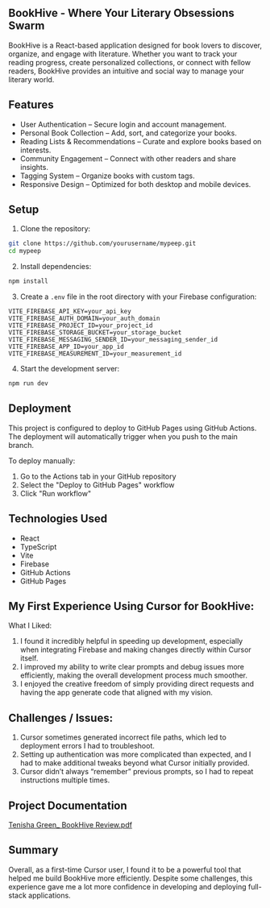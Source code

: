## BookHive - Where Your Literary Obsessions Swarm

BookHive is a React-based application designed for book lovers to discover, organize, and engage with literature. Whether you want to track your reading progress, create personalized collections, or connect with fellow readers, BookHive provides an intuitive and social way to manage your literary world.

## Features

- User Authentication – Secure login and account management.
- Personal Book Collection – Add, sort, and categorize your books.
- Reading Lists & Recommendations – Curate and explore books based on interests.
- Community Engagement – Connect with other readers and share insights.
- Tagging System – Organize books with custom tags.
- Responsive Design – Optimized for both desktop and mobile devices.
## Setup

1. Clone the repository:
```bash
git clone https://github.com/yourusername/mypeep.git
cd mypeep
```

2. Install dependencies:
```bash
npm install
```

3. Create a `.env` file in the root directory with your Firebase configuration:
```env
VITE_FIREBASE_API_KEY=your_api_key
VITE_FIREBASE_AUTH_DOMAIN=your_auth_domain
VITE_FIREBASE_PROJECT_ID=your_project_id
VITE_FIREBASE_STORAGE_BUCKET=your_storage_bucket
VITE_FIREBASE_MESSAGING_SENDER_ID=your_messaging_sender_id
VITE_FIREBASE_APP_ID=your_app_id
VITE_FIREBASE_MEASUREMENT_ID=your_measurement_id
```

4. Start the development server:
```bash
npm run dev
```

## Deployment

This project is configured to deploy to GitHub Pages using GitHub Actions. The deployment will automatically trigger when you push to the main branch.

To deploy manually:
1. Go to the Actions tab in your GitHub repository
2. Select the "Deploy to GitHub Pages" workflow
3. Click "Run workflow"

## Technologies Used

- React
- TypeScript
- Vite
- Firebase
- GitHub Actions
- GitHub Pages

## My First Experience Using Cursor for BookHive:

What I Liked:

1. I found it incredibly helpful in speeding up development, especially when integrating Firebase and making changes directly within Cursor itself.
2. I improved my ability to write clear prompts and debug issues more efficiently, making the overall development process much smoother.
3. I enjoyed the creative freedom of simply providing direct requests and having the app generate code that aligned with my vision.

## Challenges / Issues:

1. Cursor sometimes generated incorrect file paths, which led to deployment errors I had to troubleshoot.
2. Setting up authentication was more complicated than expected, and I had to make additional tweaks beyond what Cursor initially provided.
3. Cursor didn’t always “remember” previous prompts, so I had to repeat instructions multiple times.

## Project Documentation 
[Tenisha Green_ BookHive Review.pdf](https://github.com/user-attachments/files/19541426/Tenisha.Green_.BookHive.Review.pdf)


## Summary
Overall, as a first-time Cursor user, I found it to be a powerful tool that helped me build BookHive more efficiently. Despite some challenges, this experience gave me a lot more confidence in developing and deploying full-stack applications.
